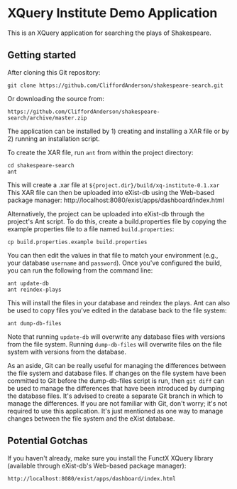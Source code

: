 # XQuery Institute Demo Application

This is an XQuery application for searching the plays of Shakespeare.

## Getting started

After cloning this Git repository:

    git clone https://github.com/CliffordAnderson/shakespeare-search.git

Or downloading the source from:

    https://github.com/CliffordAnderson/shakespeare-search/archive/master.zip

The application can be installed by 1) creating and installing a XAR file or by 2) running an installation script.

To create the XAR file, run `ant` from within the project directory:

    cd shakespeare-search
    ant

This will create a .xar file at `${project.dir}/build/xq-institute-0.1.xar`  This XAR file can then be uploaded into eXist-db using the Web-based package manager: http://localhost:8080/exist/apps/dashboard/index.html

Alternatively, the project can be uploaded into eXist-db through the project's Ant script.  To do this, create a build.properties file by copying the example properties file to a file named `build.properties`:

    cp build.properties.example build.properties

You can then edit the values in that file to match your environment (e.g., your database `username` and `password`). Once you've configured the build, you can run the following from the command line:

    ant update-db
    ant reindex-plays

This will install the files in your database and reindex the plays.  Ant can also be used to copy files you've edited in the database back to the file system:

    ant dump-db-files

Note that running `update-db` will overwrite any database files with versions from the file system.  Running `dump-db-files` will overwrite files on the file system with versions from the database.

As an aside, Git can be really useful for managing the differences between the file system and database files.  If changes on the file system have been committed to Git before the dump-db-files script is run, then `git diff` can be used to manage the differences that have been introduced by dumping the database files.  It's advised to create a separate Git branch in which to manage the differences.  If you are not familiar with Git, don't worry; it's not required to use this application.  It's just mentioned as one way to manage changes between the file system and the eXist database.

## Potential Gotchas

If you haven't already, make sure you install the FunctX XQuery library (available through eXist-db's Web-based package manager):

    http://localhost:8080/exist/apps/dashboard/index.html
